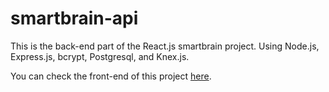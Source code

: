# smartbrain-api
This is the back-end part of the React.js smartbrain project. Using Node.js, Express.js, bcrypt, Postgresql, and Knex.js.

You can check the front-end of this project [here](https://github.com/DandyDo/smartbrain).
